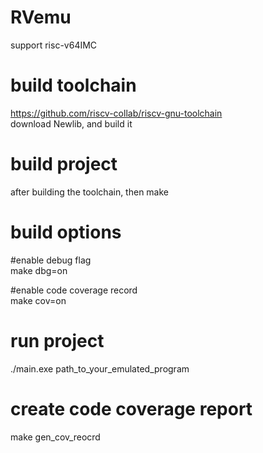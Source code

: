 # RVemu
support risc-v64IMC

# build toolchain
https://github.com/riscv-collab/riscv-gnu-toolchain  
download Newlib, and build it  


# build project
after building the toolchain, then
make
# build options
#enable debug flag  
make dbg=on  
  
#enable code coverage record  
make cov=on  

# run project
./main.exe path_to_your_emulated_program

# create code coverage report
make gen_cov_reocrd
